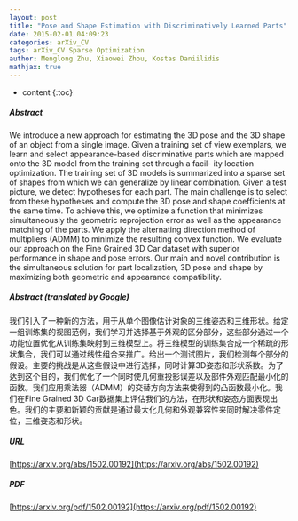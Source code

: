 ```yaml
---
layout: post
title: "Pose and Shape Estimation with Discriminatively Learned Parts"
date: 2015-02-01 04:09:23
categories: arXiv_CV
tags: arXiv_CV Sparse Optimization
author: Menglong Zhu, Xiaowei Zhou, Kostas Daniilidis
mathjax: true
---
```


* content
{:toc}

##### Abstract
We introduce a new approach for estimating the 3D pose and the 3D shape of an object from a single image. Given a training set of view exemplars, we learn and select appearance-based discriminative parts which are mapped onto the 3D model from the training set through a facil- ity location optimization. The training set of 3D models is summarized into a sparse set of shapes from which we can generalize by linear combination. Given a test picture, we detect hypotheses for each part. The main challenge is to select from these hypotheses and compute the 3D pose and shape coefficients at the same time. To achieve this, we optimize a function that minimizes simultaneously the geometric reprojection error as well as the appearance matching of the parts. We apply the alternating direction method of multipliers (ADMM) to minimize the resulting convex function. We evaluate our approach on the Fine Grained 3D Car dataset with superior performance in shape and pose errors. Our main and novel contribution is the simultaneous solution for part localization, 3D pose and shape by maximizing both geometric and appearance compatibility.

##### Abstract (translated by Google)
我们引入了一种新的方法，用于从单个图像估计对象的三维姿态和三维形状。给定一组训练集的视图范例，我们学习并选择基于外观的区分部分，这些部分通过一个功能位置优化从训练集映射到三维模型上。将三维模型的训练集合成一个稀疏的形状集合，我们可以通过线性组合来推广。给出一个测试图片，我们检测每个部分的假设。主要的挑战是从这些假设中进行选择，同时计算3D姿态和形状系数。为了达到这个目的，我们优化了一个同时使几何重投影误差以及部件外观匹配最小化的函数。我们应用乘法器（ADMM）的交替方向方法来使得到的凸函数最小化。我们在Fine Grained 3D Car数据集上评估我们的方法，在形状和姿态方面表现出色。我们的主要和新颖的贡献是通过最大化几何和外观兼容性来同时解决零件定位，三维姿态和形状。

##### URL
[https://arxiv.org/abs/1502.00192](https://arxiv.org/abs/1502.00192)

##### PDF
[https://arxiv.org/pdf/1502.00192](https://arxiv.org/pdf/1502.00192)

